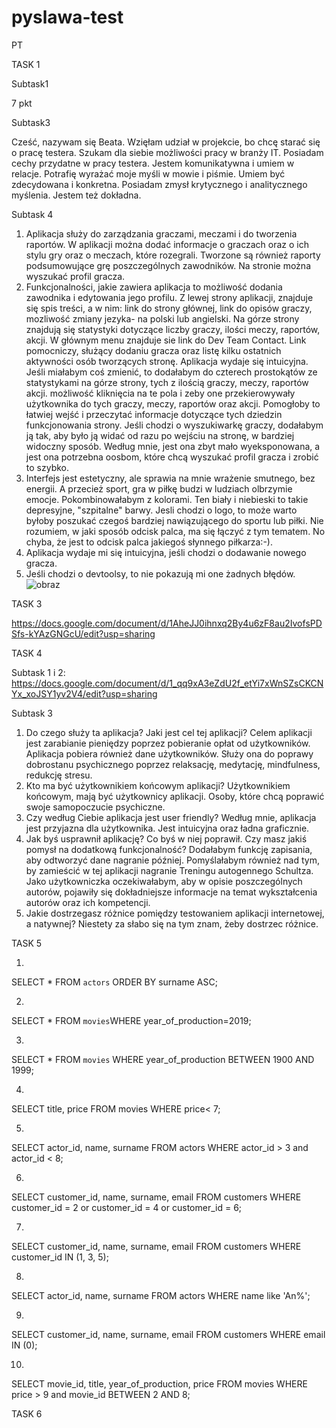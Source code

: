 # pyslawa-test
PT

TASK 1


Subtask1

7 pkt


Subtask3 

Cześć, nazywam się Beata. Wzięłam udział w projekcie, bo chcę starać się o pracę testera. Szukam dla siebie możliwości pracy w branży IT. Posiadam cechy przydatne w  pracy testera. Jestem komunikatywna i umiem w relacje. Potrafię wyrażać moje myśli w mowie i piśmie. Umiem być zdecydowana i konkretna. Posiadam zmysł krytycznego i analitycznego myślenia. Jestem też dokładna.


Subtask 4

1. Aplikacja służy do zarządzania graczami, meczami i do tworzenia raportów. W aplikacji można dodać informacje o graczach oraz o ich stylu gry oraz o meczach, które rozegrali. Tworzone są również raporty podsumowujące grę poszczególnych zawodników. Na stronie można wyszukać profil gracza.
2. Funkcjonalności, jakie zawiera aplikacja to możliwość dodania zawodnika i edytowania jego profilu. Z lewej strony aplikacji, znajduje się spis treści, a w nim: link do strony głównej, link do opisów graczy, mozliwość zmiany jezyka- na polski lub angielski. Na górze strony znajdują się statystyki dotyczące liczby graczy, ilości meczy, raportów, akcji. W głównym menu znajduje sie link do Dev Team Contact. Link pomocniczy, służący dodaniu gracza oraz listę kilku ostatnich aktywności osób tworzących stronę. Aplikacja wydaje się intuicyjna. Jeśli miałabym coś zmienić, to dodałabym do czterech prostokątów ze statystykami na górze strony, tych z ilością graczy, meczy, raportów akcji. możliwość kliknięcia na te pola i zeby one przekierowywały użytkownika do tych graczy, meczy, raportów oraz akcji. Pomogłoby to łatwiej wejść i przeczytać informacje dotyczące tych dziedzin funkcjonowania strony. Jeśli chodzi o wyszukiwarkę graczy, dodałabym ją tak, aby było ją widać od razu po wejściu na stronę, w bardziej widoczny sposób. Według mnie, jest ona zbyt mało wyeksponowana, a jest ona potrzebna oosbom, które chcą wyszukać profil gracza i zrobić to szybko. 
3. Interfejs jest estetyczny, ale sprawia na mnie wrażenie smutnego, bez energii. A przecież sport, gra w piłkę budzi w ludziach olbrzymie emocje. Pokombinowałabym z kolorami. Ten biały i niebieski to takie depresyjne, "szpitalne" barwy. Jesli chodzi o logo, to może warto byłoby poszukać czegoś bardziej nawiązującego do sportu lub piłki. Nie rozumiem, w jaki sposób odcisk palca, ma się łączyć z tym tematem. No chyba, że jest to odcisk palca jakiegoś słynnego piłkarza:-).
4. Aplikacja wydaje mi się intuicyjna, jeśli chodzi o dodawanie nowego gracza.
5. Jeśli chodzi o devtoolsy, to nie pokazują mi one żadnych błędów.![obraz](https://user-images.githubusercontent.com/122923764/213015402-3884fb73-e1de-4508-936e-8b2f3803c4ab.png)


TASK 3

https://docs.google.com/document/d/1AheJJ0ihnxq2By4u6zF8au2IvofsPDSfs-kYAzGNGcU/edit?usp=sharing



TASK 4

Subtask 1 i 2: https://docs.google.com/document/d/1_qq9xA3eZdU2f_etYi7xWnSZsCKCNYx_xoJSY1yv2V4/edit?usp=sharing


Subtask 3

1. Do czego służy ta aplikacja? Jaki jest cel tej aplikacji? Celem aplikacji jest zarabianie pieniędzy poprzez pobieranie opłat od użytkowników. Aplikacja pobiera również dane użytkowników. Służy ona do poprawy dobrostanu psychicznego poprzez relaksację, medytację, mindfulness, redukcję stresu.
2. Kto ma być użytkownikiem końcowym aplikacji? Użytkownikiem końcowym, mają być użytkownicy aplikacji. Osoby, które chcą poprawić swoje samopoczucie psychiczne.
3. Czy według Ciebie aplikacja jest user friendly? Według mnie, aplikacja jest przyjazna dla użytkownika. Jest intuicyjna oraz ładna graficznie.
4. Jak byś usprawnił aplikację? Co byś w niej poprawił. Czy masz jakiś pomysł na dodatkową funkcjonalność? Dodałabym funkcję zapisania, aby odtworzyć dane nagranie później. Pomyślałabym również nad tym, by zamieścić w tej aplikacji nagranie Treningu autogennego Schultza. Jako użytkowniczka oczekiwałabym, aby w opisie poszczególnych autorów, pojawiły się dokładniejsze informacje na temat wykształcenia autorów oraz ich kompetencji.
5. Jakie dostrzegasz różnice pomiędzy testowaniem aplikacji internetowej, a natywnej? Niestety za słabo się na tym znam, żeby dostrzec różnice.


TASK 5

1.
SELECT * FROM `actors` ORDER BY surname ASC; 

2.
SELECT * FROM `movies`WHERE year_of_production=2019;

3.
SELECT * FROM `movies` WHERE year_of_production BETWEEN 1900 AND 1999;

4.
SELECT  title, price
FROM movies
WHERE price< 7;

5.

SELECT  actor_id, name, surname
FROM actors
WHERE actor_id > 3 and actor_id < 8;

6.

SELECT customer_id, name, surname, email
FROM customers
WHERE customer_id = 2 or customer_id = 4 or customer_id = 6;

7.

SELECT customer_id, name, surname, email
FROM customers
WHERE customer_id IN (1, 3, 5);

8.

SELECT actor_id, name, surname
FROM actors
WHERE name like 'An%';

9.

SELECT customer_id, name, surname, email
FROM customers
WHERE email IN (0);

10.

SELECT  movie_id, title, year_of_production, price
FROM movies
WHERE price > 9 and movie_id BETWEEN 2 AND 8;


TASK 6
